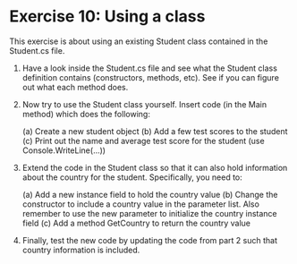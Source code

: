 ﻿# Exercise 10: Using a class

This exercise is about using an existing Student class contained in
the Student.cs file.

1. Have a look inside the Student.cs file and see what the Student 
   class definition contains (constructors, methods, etc). See if you 
   can figure out what each method does.

2. Now try to use the Student class yourself. Insert code (in the Main 
   method) which does the following: 

   (a) Create a new student object
   (b) Add a few test scores to the student 
   (c) Print out the name and average test score for the 
       student (use Console.WriteLine(...))

3. Extend the code in the Student class so that it can also hold 
   information about the country for the student. Specifically, 
   you need to: 

   (a) Add a new instance field to hold the country value 
   (b) Change the constructor to include a country value in the 
       parameter list. Also remember to use the new parameter to
	   initialize the country instance field 
   (c) Add a method GetCountry to return the country value

4. Finally, test the new code by updating the code from part 2 
   such that country information is included.

